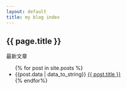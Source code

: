 ```yaml
---
layout: default
title: my blog index
---
```


<h2>{{ page.title }}</h2>

<p>最新文章</p>
<ul>
	{% for post in site.posts %}
		<li>
			{{post.data | data_to_string}}
			<a href="{{ site.baseurl }}{{ post.url }}">{{ post.title }}</a>
		</li>
	{% endfor%}
</ul>